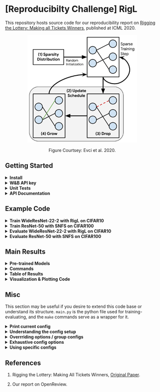 # [Reproducibilty Challenge] RigL

This repository hosts source code for our reproducibility report on [Rigging the Lottery: Making all Tickets Winners](https://arxiv.org/abs/1911.11134), published at ICML 2020.


<span class="img_container center" style="display: block;">
    <p align="center">
    <img alt="RigL main image" height=350 src="img/dyn_sparse_train.png" style="display:block; margin-left: auto; margin-right: auto;" title="caption" />
    <br />
    <span class="img_caption" style="display: block; text-align: center;">Figure Courtsey: Evci et al. 2020.</span>
    </p>
</span>

## Getting Started

<details><summary><b>Install</b></summary>
<p>

* `python3.8`
* `pytorch`: 1.7.0+ (GPU support preferable).

Then,

* `make install`
</p>
</details>

<details><summary><b>W&B API key</b></summary>
<p>

Copy your WandB API key to `wandb_api.key`.
Will be used to login to your dashboard for visualisation. 
Alternatively, you can skip W&B visualisation, 
and set `wandb.use=False` while running the python code or `USE_WANDB=False` while running make commands.
</p>
</details>

<details><summary><b>Unit Tests</b></summary>
<p>

`make test`. Run `make help` to see specific make commands.
</p>
</details>

<details><summary><b>API Documentation</b></summary>
<p>

See `docs/index.html`, autogenerated via Sphinx.
</p>
</details>

## Example Code

<details><summary><b>Train WideResNet-22-2 with RigL on CIFAR10</b></summary>
<p>

```
make cifar10.ERK.RigL DENSITY=0.2 SEED=0
````

Change `DENSITY` incase you want to use a different density (1 - sparsity) level.
See `outputs/CIFAR10/RigL_ERK/0.2/` for checkpoints etc. 
</p>
</details>

<details><summary><b>Train ResNet-50 with SNFS on CIFAR100</b></summary>
<p>

```
make cifar100.ERK.SNFS DENSITY=0.2 SEED=0
```

See `outputs/CIFAR100/SNFS_ERK/0.2` for checkpoints etc.  
</p>
</details>

<details><summary><b>Evaluate WideResNet-22-2 with RigL on CIFAR10</b></summary>
<p>

Either train WRN-22-2 with RigL as described above, or download checkpoints from [here](https://drive.google.com/drive/folders/1f_q5pm5DR2a3GTGIa-xagWU3Nici8Lq-?usp=sharing).
Place under `outputs/CIFAR10/RigL_ERK/0.2/+specific=cifar10_wrn_22_2_masking,seed=0`.

```
make cifar10.ERK.RigL DENSITY=0.2 SEED=0
```
</p>
</details>

<details><summary><b>Evaluate ResNet-50 with SNFS on CIFAR100</b></summary>
<p>

Either train ResNet-50 with SNFS as described above, or download checkpoints from [here](https://drive.google.com/drive/folders/1iSooN25SiAsNWF4uKgYnU-9fU-wUp0Hc?usp=sharing).
Place under `outputs/CIFAR100/SNFS_ERK/0.2/+specific=cifar100_resnet50_masking,seed=0`.

```
make cifar100.ERK.SNFS DENSITY=0.2 SEED=0
```  
</p>
</details>

## Main Results

<details><summary><b>Pre-trained Models</b></summary>
<p>

All checkpoints can be found [here](https://drive.google.com/drive/folders/17LWYh9mgPUgk4Xe5YKLglzWyWDGk_aYg?usp=sharing). 
Place folders under `outputs/`.
</p>
</details>

<details><summary><b>Commands</b></summary>
<p>

The following make command runs all the main results described in our reproducibility report.

```
make cifar10 DENSITY=0.05,0.1,0.2,0.5
make cifar100 DENSITY=0.05,0.1,0.2,0.5
make cifar10_tune DENSITY=0.05,0.1,0.2,0.5
```

Use the `-n` flag to see which commands are executed.
Note that these runs are executed sequentially, although we include parallel processes for cifar10 runs of a particular method.
Eg: `cifar10.Random.RigL` runs RigL Random for densities `0.05,0.1,0.2,0.5`, `seed=0` in parallel.

It may be preferable to run specific make commands in parallel for this reason. See `make help` for an exhaustive list.

</p>
</details>

<details><summary><b>Table of Results</b></summary>
<p>

Shown for 80% sparsity (20% density) on CIFAR10. For exhaustive results and their analysis refer to our report.

<table>
	<tr><th>Method</th><th>Accuracy (Test)</th><th>FLOPS (Train, Test)</th></tr>
	<tr><td>Small Dense</td> <td>91.0 ± 0.07 </td> <td>0.20x, 0.20x</td></tr>
	<tr><td>Pruning</td> <td>93.2 ± 0.27 </td> <td>0.41x, 0.27x</td></tr>
	<tr><td>RigL</td> <td>92.6 ± 0.10 </td> <td>0.20x, 0.20x</td></tr>
	<tr><td>RigL (ERK)</td> <td>93.1 ± 0.09 </td> <td>0.35x, 0.35x</td></tr>
	<tr><td>RigL_2x</td> <td>93.0 ± 0.21 </td> <td>0.41x, 0.20x</td></tr>
	<tr><td>RigL_2x (ERK)</td> <td>93.3 ± 0.09 </td> <td>0.70x, 0.35x</td></tr>
</table>

</p>
</details>

<details><summary><b>Visualization & Plotting Code</b></summary>
<p>

Run `make vis`.
</p>
</details>

## Misc

This section may be useful if you desire to extend this code base or understand its structure.
`main.py` is the python file used for training-evaluating, and the `make` commands serve as a wrapper for it.

<details><summary><b>Print current config</b></summary>
<p>

We use [hydra](https://hydra.cc/docs/intro) to handle configs.

```
python main.py --cfg job
```

See `conf/configs` for a detailed list of default configs, and under each folder of `conf` for possible options.

</p>
</details>

<details><summary><b>Understanding the config setup</b></summary>
<p>

We split configs into various config groups for brevity.

Config groups (example):
* masking
* optimizer
* dataset 
etc.

Hydra allows us to override these either group-wise or globally as described below.
</p>
</details>

<details><summary><b>Overrriding options / group configs</b></summary>
<p>

`python main.py masking=RigL wandb.use=True`

Refer to hydra's documentation for more details.
</p>
</details>


<details><summary><b>Exhaustive config options</b></summary>
<p>

See `conf/config.yaml` and the defaults it uses (eg: `dataset: CIFAR10`, `optimizer: SGD`, etc.).
</p>
</details>


<details><summary><b>Using specific configs</b></summary>
<p>

Sometimes, we want to store the specific config of a run with tuned options across mutliple groups (masking, optimizer etc.)

To do so:

* store your config under `specific/`. 
* each YAML file must start with a `# @package _global_` directive. See `specific/` for existing examples. 
* override only what has changed, i.e., donot keep redundant arguments, which the base config (`config.yaml`) already covers.

Syntax:

`python main.py +specific=cifar_wrn_22_2_rigl`
</p>
</details>

## References

1. Rigging the Lottery: Making All Tickets Winners, [Original Paper](https://arxiv.org/abs/1911.11134).

2. Our report on OpenReview.
